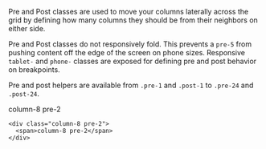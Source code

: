 Pre and Post classes are used to move your columns laterally across the grid by defining how many columns they should be from their neighbors on either side.

Pre and Post classes do not responsively fold. This prevents a `pre-5` from pushing content off the edge of the screen on phone sizes. Responsive `tablet-` and `phone-` classes are exposed for defining pre and post behavior on breakpoints.

Pre and post helpers are available from `.pre-1` and `.post-1` to `.pre-24` and `.post-24`.

<div class="grid-example clearfix">
  <div class="column-8 pre-2">
    <span>column-8 pre-2</span>
  </div>
</div>

```
<div class="column-8 pre-2">
  <span>column-8 pre-2</span>
</div>
```
